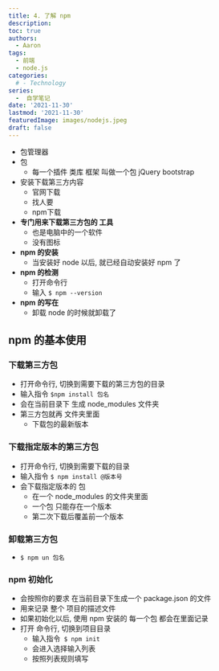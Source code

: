```yaml
---
title: 4. 了解 npm
description: 
toc: true
authors:
  - Aaron
tags:
  - 前端
  - node.js
categories:
  # - Technology
series:
  -  自学笔记
date: '2021-11-30'
lastmod: '2021-11-30'
featuredImage: images/nodejs.jpeg
draft: false
---
```


- 包管理器
- 包
  - 每一个插件 类库 框架 叫做一个包 jQuery bootstrap
- 安装下载第三方内容
  - 官网下载
  - 找人要
  - npm下载
- **专门用来下载第三方包的 工具**
  - 也是电脑中的一个软件
  - 没有图标
- **npm 的安装**
  - 当安装好 node 以后, 就已经自动安装好 npm 了
- **npm 的检测**
  - 打开命令行
  - 输入 `$ npm --version`
- **npm** **的写在**
  - 卸载 node 的时候就卸载了

## npm 的基本使用

### **下载第三方包**

- 打开命令行, 切换到需要下载的第三方包的目录
- 输入指令 `$npm install 包名`
- 会在当前目录下 生成 node_modules 文件夹
- 第三方包就再 文件夹里面
  - 下载包的最新版本

### **下载指定版本的第三方包**

- 打开命令行, 切换到需要下载的目录
- 输入指令 `$ npm install @版本号`
- 会下载指定版本的 包
  - 在一个 node_modules 的文件夹里面
  - 一个包 只能存在一个版本
  - 第二次下载后覆盖前一个版本

### 卸载第三方包

- `$ npm un 包名`

### **npm 初始化**

- 会按照你的要求 在当前目录下生成一个 package.json 的文件
- 用来记录 整个 项目的描述文件
- 如果初始化以后, 使用 npm 安装的 每一个包 都会在里面记录
- 打开 命令行, 切换到项目目录
  - 输入指令` $ npm init`
  - 会进入选择输入列表
  - 按照列表规则填写

